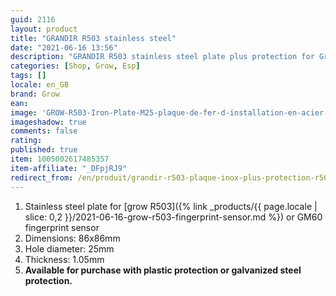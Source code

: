 ```yaml
---
guid: 2116
layout: product 
title: "GRANDIR R503 stainless steel"
date: "2021-06-16 13:56"
description: "GRANDIR R503 stainless steel plate plus protection for Grow R503 fingerprint"
categories: [Shop, Grow, Esp]
tags: []
locale: en_GB
brand: Grow
ean: 
image: 'GROW-R503-Iron-Plate-M25-plaque-de-fer-d-installation-en-acier-inoxydable-pour-R503-Module.jpg'
imageshadow: true
comments: false
rating:  
published: true
item: 1005002617485357
item-affiliate: "_DFpjRJ9"
redirect_from: /en/produit/grandir-r503-plaque-inox-plus-protection-r503
---
```


1. Stainless steel plate for [grow R503]({% link _products/{{ page.locale | slice: 0,2 }}/2021-06-16-grow-r503-fingerprint-sensor.md %}) or GM60 fingerprint sensor
2. Dimensions: 86x86mm
3. Hole diameter: 25mm
4. Thickness: 1.05mm
5. **Available for purchase with plastic protection or galvanized steel protection.**
